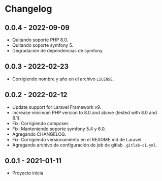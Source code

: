 # Changelog

## 0.0.4 - 2022-09-09

- Quitando soporte PHP 8.0.
- Quitando soporte symfony 5.
- Degradación de dependencias de symfony.

## 0.0.3 - 2022-02-23

- Corrigiendo nombre y año en el archivo ```LICENSE```.

## 0.0.2 - 2022-02-12

- Update support for Laravel Framework v9.
- Increase minimum PHP version to 8.0 and above (tested with 8.0 and 8.1).
- Fix: Corrigiendo composer.
- Fix: Manteniendo soporte symfony 5.4 y 6.0.
- Agregando CHANGELOG.
- Fix: Corrigiendo versionamiento en el README.md de Laravel.
- Agregando archivo de configuración de job de gitlab ```.gitlab-ci.yml```.

## 0.0.1 - 2021-01-11

- Proyecto inicia
